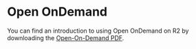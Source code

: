 # **Open OnDemand**

You can find an introduction to using Open OnDemand on R2 by downloading the [<ins>Open-On-Demand PDF</ins>](https://d25vtythmttl3o.cloudfront.net/uploads/sites/546/2021/08/Open-On-Demand-description.pdf).
